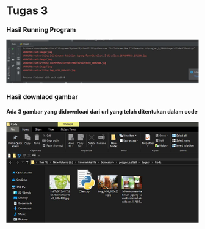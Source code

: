 # Tugas 3
### Hasil Running Program
![udp_simple](Foto/hasil_running.JPG)

### Hasil downlaod gambar
#### Ada 3 gambar yang didownload dari url yang telah ditentukan dalam code
![udp_fileclient](Foto/hasil_download.JPG)


